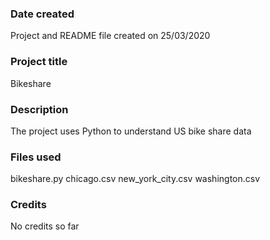 ### Date created
Project and README file created on 25/03/2020

### Project title
Bikeshare

### Description
The project uses Python to understand US bike share data

### Files used
bikeshare.py
chicago.csv
new_york_city.csv
washington.csv

### Credits
No credits so far

